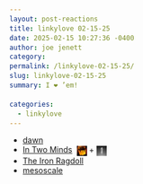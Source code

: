 ```yaml
---
layout: post-reactions
title: 𝚕𝚒𝚗𝚔𝚢𝚕𝚘𝚟𝚎 𝟶𝟸-𝟷𝟻-𝟸𝟻
date: 2025-02-15 10:27:36 -0400
author: joe jenett
category: 
permalink: /linkylove-02-15-25/
slug: linkylove-02-15-25
summary: I ❤️ ’em!

categories:
  - linkylove
---
```

<ul class="linkylove">
	<li><a title="dawn" href="https://dawnvoid.neocities.org/">dawn</a></li>
	<li><a title="From the digital garden of Anonymous" href="https://intwominds.blog/">In Two Minds</a>  &nbsp;<a href="https://pinboard.in/u:ramblinggit" title="thx Brad!"><img src="/images/brad.png" width="18" height="18" alt="thx Brad!" style="vertical-align:middle;"></a> + <a href="https://pinboard.in/u:mikael" title="thx mikael!"><img src="/images/mikael.png" width="18" height="18" alt="thx mikael!" style="vertical-align:middle;"></a></li>
	<li><a title="Tofutush" href="https://tofutush.neocities.org/">The Iron Ragdoll</a></li>
	<li><a title="mesoscale" href="https://mesoscale.neocities.org/">mesoscale</a></li>
</ul>

<a style="display:none;" href="https://brid.gy/publish/mastodon"><small>(cross-posted to mastodon)</small></a>